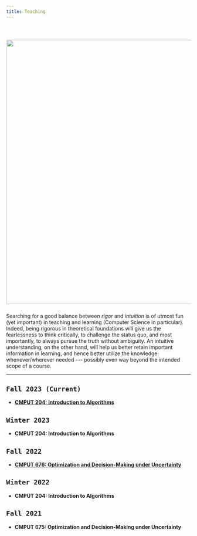 ```yaml
---
title: Teaching
---
```



<div>
<img alt="" src="/img/rigor_intuition_f.png" style="min-width:220px; float:center; margin: 40px 1px 10px 1px" width="720"/>
</div>

Searching for a good balance between _rigor_ and _intuition_ is of utmost fun (yet important) in teaching and learning (Computer Science in particular). Indeed, being rigorous in theoretical foundations will give us the fearlessness to think critically, to challenge the status quo, and most importantly, to always pursue the truth without ambiguity. An intuitive understanding, on the other hand, will help us better retain important information in learning, and hence better utilize the knowledge whenever/wherever needed --- possibly even way beyond the intended scope of a course.

---

## `Fall 2023 (Current)`
>
- [**CMPUT 204: Introduction to Algorithms**](https://eclass.srv.ualberta.ca/course/view.php?id=90520)

## `Winter 2023`
>
- **CMPUT 204: Introduction to Algorithms**

## `Fall 2022`
>
- [**CMPUT 676: Optimization and Decision-Making under Uncertainty**](/teaching/optimization)

<!-- - Course enrollment: 20-25
- USRI course rating: 4.9 / 5
- USRI instructor rating: 4.9 / 5 -->

## `Winter 2022`
>
- **CMPUT 204: Introduction to Algorithms**

<!-- - Course enrollment: 150-200
- USRI course rating: 4.5 / 5
- USRI instructor rating: 4.7 / 5 -->

## `Fall 2021`
>
- **CMPUT 675: Optimization and Decision-Making under Uncertainty**

<!-- - Course enrollment: 20-25
- USRI course rating: 4.6 / 5
- USRI instructor rating: 4.7 / 5 -->


